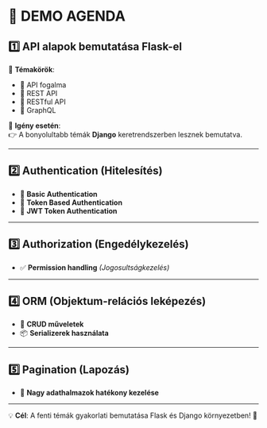 # 🎯 DEMO AGENDA

## 1️⃣ API alapok bemutatása Flask-el  
📌 **Témakörök**:  
   - 🔹 API fogalma  
   - 🔹 REST API  
   - 🔹 RESTful API  
   - 🔹 GraphQL  

📌 **Igény esetén**:  
👉 A bonyolultabb témák **Django** keretrendszerben lesznek bemutatva.  

---

## 2️⃣ Authentication (Hitelesítés)  
   - 🔑 **Basic Authentication**  
   - 🔑 **Token Based Authentication**  
   - 🔑 **JWT Token Authentication**  

---

## 3️⃣ Authorization (Engedélykezelés)  
   - ✅ **Permission handling** *(Jogosultságkezelés)*  

---

## 4️⃣ ORM (Objektum-relációs leképezés)  
   - 🔄 **CRUD műveletek**  
   - 📦 **Serializerek használata**  

---

## 5️⃣ Pagination (Lapozás)  
   - 📜 **Nagy adathalmazok hatékony kezelése**  

---

💡 **Cél**: A fenti témák gyakorlati bemutatása Flask és Django környezetben! 🚀
